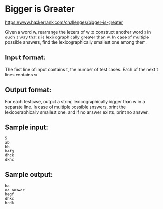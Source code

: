 # Bigger is Greater

https://www.hackerrank.com/challenges/bigger-is-greater

Given a word w, rearrange the letters of w to construct another word s in
such a way that s is lexicographically greater than w. In case of multiple
possible answers, find the lexicographically smallest one among them.

## Input format:

The first line of input contains t, the number of test cases. Each of the
next t lines contains w.

## Output format:

For each testcase, output a string lexicographically bigger than w in a
separate line. In case of multiple possible answers, print the
lexicographically smallest one, and if no answer exists, print no answer.

## Sample input:

    5
    ab
    bb
    hefg
    dhck
    dkhc

## Sample output:

    ba
    no answer
    hegf
    dhkc
    hcdk
